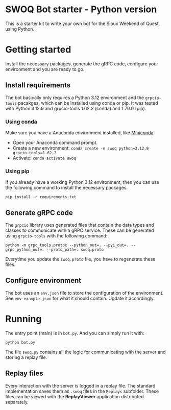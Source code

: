 # SWOQ Bot starter - Python version

This is a starter kit to write your own bot for the Sioux Weekend of Quest, using Python.

# Getting started

Install the necessary packages, generate the gRPC code, configure your environment and you are ready to go.

## Install requirements

The bot basically only requires a Python 3.12 environment and the `grpcio-tools` pacakges, which can be installed using conda or pip. It was tested with Python 3.12.9 and grpcio-tools 1.62.2 (conda) and 1.70.0 (pip).

### Using conda

Make sure you have a Anaconda environment installed, like [Miniconda](https://www.anaconda.com/docs/getting-started/miniconda/main).

- Open your Anaconda command prompt.
- Create a new environment: `conda create -n swoq python=3.12.9 grpcio-tools=1.62.2`
- Activate: `conda activate swoq`

### Using pip

If you already have a working Python 3.12 environment, then you can use the following command to install the necessary packages.

    pip install -r requirements.txt

## Generate gRPC code

The `grpcio` library uses generated files that contain the data types and classes to communicate with a gRPC service. These can be generated using `grpcio-tools` with the following command:

    python -m grpc_tools.protoc --python_out=. --pyi_out=. --grpc_python_out=. --proto_path=. swoq.proto

Everytime you update the `swoq.proto` file, you have to regenerate these files.

## Configure environment

The bot uses an `env.json` file to store the configuration of the environment. See `env-example.json` for what it should contain. Update it accordingly.

# Running

The entry point (main) is in `bot.py`. And you can simply run it with:

    python bot.py

The file `swoq.py` contains all the logic for communicating with the server and storing a replay file.

## Replay files

Every interaction with the server is logged in a replay file. The standard implementation saves them as `.swoq` files in the `Replays` subfolder. These files can be viewed with the **ReplayViewer** application distributed separately.
